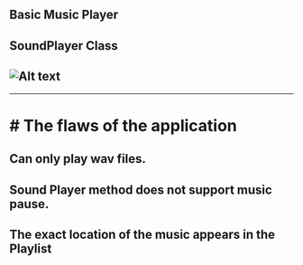 Basic Music Player
--------------------------
SoundPlayer Class
--------------------------
![Alt text](https://github.com/melihcan1376/MusicPlayer/blob/main/music.png?raw=true "Optional Title")
-------------------------------------------------------------------------------------------------------
-------------------------------------------------------
# # The flaws of the application #

Can only play wav files.
-------------------------------------------------------
Sound Player method does not support music pause.
-------------------------------------------------------
The exact location of the music appears in the Playlist
-------------------------------------------------------
